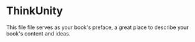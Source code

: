 # ThinkUnity

This file file serves as your book's preface, a great place to describe your book's content and ideas.
